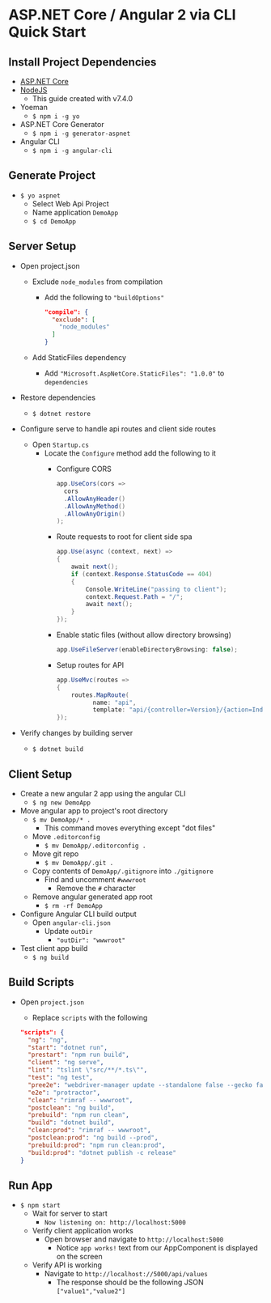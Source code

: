 # ASP.NET Core / Angular 2 via CLI Quick Start

## Install Project Dependencies

- [ASP.NET Core](https://www.microsoft.com/net/core)
- [NodeJS](https://nodejs.org)
  - This guide created with v7.4.0
- Yoeman
  - `$ npm i -g yo`
- ASP.NET Core Generator
  - `$ npm i -g generator-aspnet`
- Angular CLI
  - `$ npm i -g angular-cli`


## Generate Project

- `$ yo aspnet`
  - Select Web Api Project
  - Name application `DemoApp`
  - `$ cd DemoApp`

## Server Setup

- Open project.json
  - Exclude `node_modules` from compilation
    - Add the following to `"buildOptions"`   
    
        ```json
        "compile": {
          "exclude": [
            "node_modules"
          ]
        }
        ```
        
  - Add StaticFiles dependency
    - Add `"Microsoft.AspNetCore.StaticFiles": "1.0.0"` to `dependencies`
- Restore dependencies
  - `$ dotnet restore`
- Configure serve to handle api routes and client side routes
  - Open `Startup.cs` 
    - Locate the `Configure` method add the following to it
      - Configure CORS
        ```C#
        app.UseCors(cors =>
          cors
          .AllowAnyHeader()
          .AllowAnyMethod()
          .AllowAnyOrigin()
        );
        ```
      - Route requests to root for client side spa       
      
        ```C#
        app.Use(async (context, next) =>
        {
            await next();
            if (context.Response.StatusCode == 404)
            {
                Console.WriteLine("passing to client");
                context.Request.Path = "/";
                await next();
            }
        });
        ```
        
      - Enable static files (without allow directory browsing)        
      
        ```C#
        app.UseFileServer(enableDirectoryBrowsing: false);
        ```
        
      - Setup routes for API        
      
        ```C#
        app.UseMvc(routes =>
        {
            routes.MapRoute(
                  name: "api",
                  template: "api/{controller=Version}/{action=Index}/{id?}");
        });
        ```
        
- Verify changes by building server
  - `$ dotnet build`

## Client Setup

- Create a new angular 2 app using the angular CLI
  - `$ ng new DemoApp`
- Move angular app to project's root directory
  - `$ mv DemoApp/* .`
    - This command moves everything except "dot files"
  - Move `.editorconfig`
    - `$ mv DemoApp/.editorconfig .`
  - Move git repo
    - `$ mv DemoApp/.git .`
  - Copy contents of `DemoApp/.gitignore` into `./gitignore`
    - Find and uncomment `#wwwroot`
      - Remove the `#` character
  - Remove angular generated app root
    - `$ rm -rf DemoApp`
- Configure Angular CLI build output
  - Open `angular-cli.json`
    - Update `outDir`
      - `"outDir": "wwwroot"`
- Test client app build
  - `$ ng build`

## Build Scripts

- Open `project.json`
  - Replace `scripts` with the following       
  
  ```json
  "scripts": {
    "ng": "ng",
    "start": "dotnet run",
    "prestart": "npm run build",
    "client": "ng serve",
    "lint": "tslint \"src/**/*.ts\"",
    "test": "ng test",
    "pree2e": "webdriver-manager update --standalone false --gecko false",
    "e2e": "protractor",
    "clean": "rimraf -- wwwroot",
    "postclean": "ng build",
    "prebuild": "npm run clean",
    "build": "dotnet build",
    "clean:prod": "rimraf -- wwwroot",
    "postclean:prod": "ng build --prod",
    "prebuild:prod": "npm run clean:prod",
    "build:prod": "dotnet publish -c release"
  }
  ```
  

## Run App

- `$ npm start`
  - Wait for server to start
    - `Now listening on: http://localhost:5000`
  - Verify client application works
    - Open browser and navigate to `http://localhost:5000`
      - Notice `app works!` text from our AppComponent is displayed on the screen
  - Verify API is working
    - Navigate to `http://localhost://5000/api/values`
      - The response should be the following JSON `["value1","value2"]`


